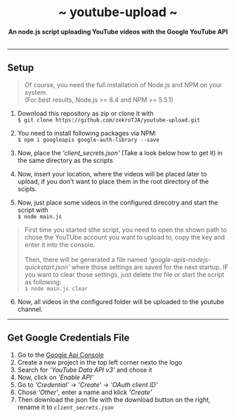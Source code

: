 <div align="center">
    <h1>~ youtube-upload ~</h1>
    <strong>An node.js script uploading YouTube videos with the Google YouTube API</strong><br><br>
</div>

---

## Setup

> Of course, you need the full installation of Node.js and NPM on your system.<br>(For best results, Node.js >= 8.4 and NPM >= 5.5.1)

1. Download this repository as zip or clone it with  
`$ git clone https://github.com/zekroTJA/youtube-upload.git`

2. You need to install following packages via NPM:  
`$ npm i googleapis google-auth-library --save`

3. Now, place the *'client_secrets.json'* (Take a look below how to get it) in the same directory as the scripts

4. Now, insert your location, where the videos will be placed later to upload, if you don't want to place them in the root directory of the scipts.

5. Now, just place some videos in the configured direcotry and start the script with  
`$ node main.js`

> First time you started sthe script, you need to open the shown path to chose the YouTUbe account you want to upload to, copy the key and enter it into the console.<br><br>Then, there will be generated a file named *'google-apis-nodejs-quickstart.json'* where those settings are saved for the next startup. IF you want to clear those settings, just delete the file or start the script as following:  
`$ node main.js clear`

6. Now, all videos in the configured folder will be uploaded to the youtube channel.

---

## Get Google Credentials File

1. Go to the [Google Api Console](https://console.developers.google.com/)
2. Create a new project in the top left corner nexto the logo
3. Search for *'YouTube Data API v3'* and chose it
4. Now, click on *'Enable API'*
5. Go to *'Credential'* -> *'Create'* -> *'OAuth client ID'*
6. Chose *'Other'*, enter a name and klick *'Create'*
7. Then download the json file with the download button on the right, rename it to *`client_secrets.json`*